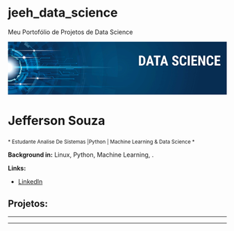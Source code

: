 # jeeh_data_science
Meu Portofólio de Projetos de Data Science

<p align="center">
  <img src="banner.png" >
</p>

# Jefferson Souza
<sub>* Estudante Analise De Sistemas |Python | Machine Learning & Data Science *</sub>



**Background in:** Linux, Python, Machine Learning, .

**Links:**
* [LinkedIn](https://www.linkedin.com/in/jefferson-souza-103b81183/)



## Projetos:
* **


---




